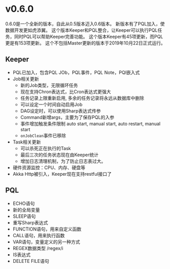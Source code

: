# v0.6.0

0.6.0是一个全新的版本，自此从0.5版本迈入0.6版本。
新版本有了PQL加入，使数据开发更如虎添翼。
这个版本Keeper和PQL整合，让Keeper可以执行PQL任务，同时PQL可以帮助Keeper完善功能。
这个版本Keeper有45项更新，而PQL更是有153项更新。
这个不包括Master更新的版本于2019年10月22日正式运行。

## Keeper

* PQL已加入，包含PQL JOb，PQL事件，PQL Note，PQl嵌入式
* Job相关更新
    + 新的Job类型，无限循环任务
    + 现在支持Chron表达式，比Cron表达式更强大
    + 任务记录上限重新启用, 多余的任务记录将永远从数据库中删除
    + 可以设定一个时间自动启用Job
    + DAG设定时，可以使用Sharp表达式传参
    + Command新增args，主要为了保存PQL的入参
    + 事件增加触发条件限制 auto start, manual start, auto restart, manual start
    + `onJobClean`事件已移除
* Task相关更新
    + 可以杀死正在执行的Task
    + 最后三次的任务状态现在由Keeper统计
    + 增加日志清理机制，为了防止日志表过大。
* 硬件资源监控：CPU、内存、硬盘等
* Akka Http被引入，Keeper现在支持restful接口了
    
## PQL
* ECHO语句
* 新的全局变量
* SLEEP语句
* 重写Sharp表达式
* FUNCTION语句，用来自定义函数
* CALL语句，用来执行函数
* VAR语句，变量定义的另一种方式
* REGEX数据类型 /regex/i
* IS表达式
* DELETE FILE语句